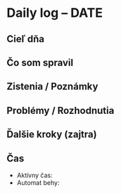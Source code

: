 # Daily log – DATE

## Cieľ dňa

## Čo som spravil

## Zistenia / Poznámky

## Problémy / Rozhodnutia

## Ďalšie kroky (zajtra)

## Čas
- Aktívny čas:
- Automat behy:
